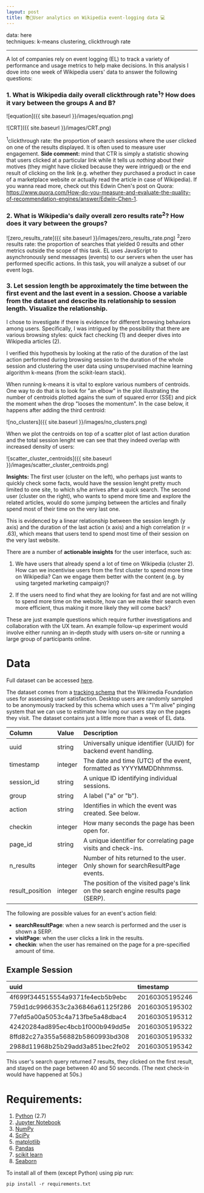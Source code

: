 ```yaml
---
layout: post
title: 📚👀User analytics on Wikipedia event-logging data 💻
---
```

data: here   
techniques: k-means clustering, clickthrough rate 
 
---

A lot of companies rely on event logging (EL) to track a variety of performance and usage metrics to help make decisions. In this analysis I dove into one week of Wikipedia users' data to answer the following questions:

### 1. What is Wikipedia daily overall clickthrough rate<sup>1</sup>? How does it vary between the groups A and B?

![equation]({{ site.baseurl }}/images/equation.png)

![CRT]({{ site.baseurl }}/images/CRT.png)

<sup>1</sup>clickthrough rate: the proportion of search sessions where the user clicked on one of the results displayed. It is often used to measure user engagement. **Side comment:** mind that CTR is simply a statistic showing that users clicked at a particular link while it tells us *nothing* about their motives (they might have clicked because they were intrigued) or the end result of clicking on the link (e.g. whether they purchased a product in case of a marketplace website or actually read the article in case of Wikipedia). If you wanna read more, check out this Edwin Chen's post on Quora: https://www.quora.com/How-do-you-measure-and-evaluate-the-quality-of-recommendation-engines/answer/Edwin-Chen-1.

### 2. What is Wikipedia's daily overall zero results rate<sup>2</sup>? How does it vary between the groups?

![zero_results_rate]({{ site.baseurl }}/images/zero_results_rate.png)
<sup>2</sup>zero results rate: the proportion of searches that yielded 0 results
and other metrics outside the scope of this task. EL uses JavaScript to asynchronously send messages (events) to our servers when the user has performed specific actions. In this task, you will analyze a subset of our event logs.


### 3. Let session length be approximately the time between the first event and the last event in a session. Choose a variable from the dataset and describe its relationship to session length. Visualize the relationship.

I chose to investigate if there is evidence for different browsing behaviors among users. Specifically, I was intrigued by the possibility that there are various browsing styles: quick fact checking (1) and deeper dives into Wikipedia articles (2). 

I verified this hypothesis by looking at the ratio of the duration of the last action performed during browsing session to the duration of the whole session and clustering the user data using unsupervised machine learning algorithm k-means (from the scikit-learn stack). 

When running k-means it is vital to explore various numbers of centroids. One way to do that is to look for "an elbow" in the plot illustrating the number of centroids plotted agains the sum of squared error (SSE) and pick the moment when the drop "looses the momentum". In the case below, it happens after adding the third centroid:

![no_clusters]({{ site.baseurl }}/images/no_clusters.png)

When we plot the centroids on top of a scatter plot of last action duration and the total session lenght we can see that they indeed overlap with increased density of users:

![scatter_cluster_centroids]({{ site.baseurl }}/images/scatter_cluster_centroids.png)


**Insights:** The first user (cluster on the left), who perhaps just wants to quickly check some facts, would have the session lenght pretty much limited to one site, to which s/he arrives after a quick search. The second user (cluster on the right), who wants to spend more time and explore the related articles, would do some jumping between the articles and finally spend most of their time on the very last one. 

This is evidenced by a linear relationship between the session length (y axis) and the duration of the last action (x axis) and a high correlation (r = .63), which means that users tend to spend most time of their session on the very last website. 

There are a number of **actionable insights** for the user interface, such as:

1. We have users that already spend a lot of time on Wikipedia (cluster 2). How can we incentivise users from the first cluster to spend more time on Wikipedia? Can we engage them better with the content (e.g. by using targeted marketing campaign)?

2. If the users need to find what they are looking for fast and are not willing to spend more time on the website, how can we make their search even more efficient, thus making it more likely they will come back?

These are just example questions which require further investigations and collaboration with the UX team. An example follow-up experiment would involve either running an in-depth study with users on-site or running a large group of participants online. 

# Data

Full dataset can be accessed <a href="https://github.com/zuzannna/Discovery-Hiring-Analyst-2016">here</a>.

The dataset comes from a <a href="https://meta.wikimedia.org/wiki/Schema:TestSearchSatisfaction2">tracking schema</a> that the Wikimedia Foundation uses for assessing user satisfaction. Desktop users are randomly sampled to be anonymously tracked by this schema which uses a "I'm alive" pinging system that we can use to estimate how long our users stay on the pages they visit. The dataset contains just a little more than a week of EL data.

| Column          | Value   | Description                                                                       |
|:----------------|:--------|:----------------------------------------------------------------------------------|
| uuid            | string  | Universally unique identifier (UUID) for backend event handling.                  |
| timestamp       | integer | The date and time (UTC) of the event, formatted as YYYYMMDDhhmmss.                |
| session_id      | string  | A unique ID identifying individual sessions.                                      |
| group           | string  | A label ("a" or "b").                                     |
| action          | string  | Identifies in which the event was created. See below.                             |
| checkin         | integer | How many seconds the page has been open for.                                      |
| page_id         | string  | A unique identifier for correlating page visits and check-ins.                    |
| n_results       | integer | Number of hits returned to the user. Only shown for searchResultPage events.      |
| result_position | integer | The position of the visited page's link on the search engine results page (SERP). |

The following are possible values for an event's action field:

- **searchResultPage**: when a new search is performed and the user is shown a SERP.
- **visitPage**: when the user clicks a link in the results.
- **checkin**: when the user has remained on the page for a pre-specified amount of time.


## Example Session

|uuid                             |      timestamp|session_id       |group |action           | checkin|page_id          | n_results| result_position|
|:--------------------------------|:--------------|:----------------|:-----|:----------------|-------:|:----------------|---------:|---------------:|
|4f699f344515554a9371fe4ecb5b9ebc | 20160305195246|001e61b5477f5efc |b     |searchResultPage |      NA|1b341d0ab80eb77e |         7|              NA|
|759d1dc9966353c2a36846a61125f286 | 20160305195302|001e61b5477f5efc |b     |visitPage        |      NA|5a6a1f75124cbf03 |        NA|               1|
|77efd5a00a5053c4a713fbe5a48dbac4 | 20160305195312|001e61b5477f5efc |b     |checkin          |      10|5a6a1f75124cbf03 |        NA|               1|
|42420284ad895ec4bcb1f000b949dd5e | 20160305195322|001e61b5477f5efc |b     |checkin          |      20|5a6a1f75124cbf03 |        NA|               1|
|8ffd82c27a355a56882b5860993bd308 | 20160305195332|001e61b5477f5efc |b     |checkin          |      30|5a6a1f75124cbf03 |        NA|               1|
|2988d11968b25b29add3a851bec2fe02 | 20160305195342|001e61b5477f5efc |b     |checkin          |      40|5a6a1f75124cbf03 |        NA|               1|

This user's search query returned 7 results, they clicked on the first result, and stayed on the page between 40 and 50 seconds. (The next check-in would have happened at 50s.)

# Requirements:

1. <a href="https://www.python.org/"> Python</a> (2.7)
2. <a href="http://jupyter.org/">Jupyter Notebook</a>
3. <a href="http://www.numpy.org/">NumPy</a>
4. <a href="http://www.scipy.org/">SciPy</a>
5. <a href="http://matplotlib.org/">matplotlib</a>
6. <a href="http://pandas.pydata.org">Pandas</a>
7. <a href="http://scikit-learn.org/stable/">scikit learn</a>
8. <a href="http://seaborn.pydata.org">Seaborn</a>

To install all of them (except Python) using pip run:

    pip install -r requirements.txt




